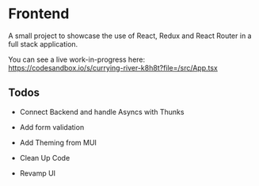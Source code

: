 # Frontend

A small project to showcase the use of React, Redux and React Router in a full stack application.

You can see a live work-in-progress here: https://codesandbox.io/s/currying-river-k8h8t?file=/src/App.tsx


## Todos

* Connect Backend and handle Asyncs with Thunks

* Add form validation

* Add Theming from MUI

* Clean Up Code

* Revamp UI

